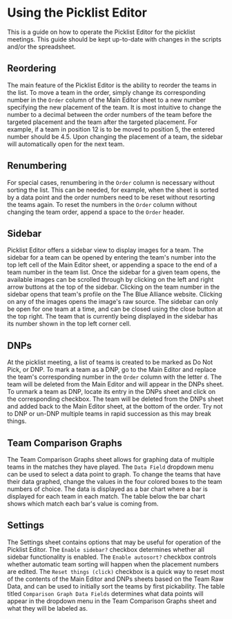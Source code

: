 # Using the Picklist Editor

This is a guide on how to operate the Picklist Editor for the picklist meetings. This guide should be kept up-to-date with changes in the scripts and/or the spreadsheet.

## Reordering

The main feature of the Picklist Editor is the ability to reorder the teams in the list. To move a team in the order, simply change its corresponding number in the `Order` column of the Main Editor sheet to a new number specifying the new placement of the team. It is most intuitive to change the number to a decimal between the order numbers of the team before the targeted placement and the team after the targeted placement. For example, if a team in position 12 is to be moved to position 5, the entered number should be 4.5. Upon changing the placement of a team, the sidebar will automatically open for the next team.

## Renumbering

For special cases, renumbering in the `Order` column is necessary without sorting the list. This can be needed, for example, when the sheet is sorted by a data point and the order numbers need to be reset without resorting the teams again. To reset the numbers in the `Order` column without changing the team order, append a space to the `Order` header.

## Sidebar

Picklist Editor offers a sidebar view to display images for a team. The sidebar for a team can be opened by entering the team's number into the top left cell of the Main Editor sheet, or appending a space to the end of a team number in the team list. Once the sidebar for a given team opens, the available images can be scrolled through by clicking on the left and right arrow buttons at the top of the sidebar. Clicking on the team number in the sidebar opens that team's profile on the The Blue Alliance website. Clicking on any of the images opens the image's raw source. The sidebar can only be open for one team at a time, and can be closed using the close button at the top right. The team that is currently being displayed in the sidebar has its number shown in the top left corner cell.

## DNPs

At the picklist meeting, a list of teams is created to be marked as Do Not Pick, or DNP. To mark a team as a DNP, go to the Main Editor and replace the team's corresponding number in the `Order` column with the letter `d`. The team will be deleted from the Main Editor and will appear in the DNPs sheet. To unmark a team as DNP, locate its entry in the DNPs sheet and click on the corresponding checkbox. The team will be deleted from the DNPs sheet and added back to the Main Editor sheet, at the bottom of the order. Try not to DNP or un-DNP multiple teams in rapid succession as this may break things.

## Team Comparison Graphs

The Team Comparison Graphs sheet allows for graphing data of multiple teams in the matches they have played. The `Data Field` dropdown menu can be used to select a data point to graph. To change the teams that have their data graphed, change the values in the four colored boxes to the team numbers of choice. The data is displayed as a bar chart where a bar is displayed for each team in each match. The table below the bar chart shows which match each bar's value is coming from.

## Settings

The Settings sheet contains options that may be useful for operation of the Picklist Editor. The `Enable sidebar?` checkbox determines whether all sidebar functionality is enabled. The `Enable autosort?` checkbox controls whether automatic team sorting will happen when the placement numbers are edited. The `Reset things (click)` checkbox is a quick way to reset most of the contents of the Main Editor and DNPs sheets based on the Team Raw Data, and can be used to initially sort the teams by first pickability. The table titled `Comparison Graph Data Fields` determines what data points will appear in the dropdown menu in the Team Comparison Graphs sheet and what they will be labeled as.
